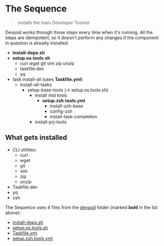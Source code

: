 # The Sequence

> installs the main Developer Toolset

Devpod works through those steps every time when it's running.
All the steps are idempotent, so it doesn't perform any changes if the component in question is already installed.

- **install-deps.sh**
- **setup.os.tools.sh**
  - curl wget git vim zip unzip
  - taskfile.dev
  - yq
- task install-all (uses **Taskfile.yml**)
  - install-all-tasks
    - setup-base-tools (-> setup.os.tools.sh)
      - install mid tools
        - **setup.zsh.tools.yml**
          - install-zsh-base
          - config-zsh
          - install-task-completion
      - install-prj-tools

## What gets installed

- CLI utilities:
  - curl
  - wget
  - git
  - vim
  - zip
  - unzip
- Taskfile.dev
- yq
- zsh

The Sequence uses 4 files from the [devpod](../devpod) folder (marked **bold** in the list above):

- [install-deps.sh](../devpod/install-deps.sh)
- [setup.os.tools.sh](../devpod/setup.os.tools.sh)
- [Taskfile.yml](../devpod/Taskfile.yml)
- [setup.zsh.tools.yml](../devpod/setup.zsh.tools.yml)

